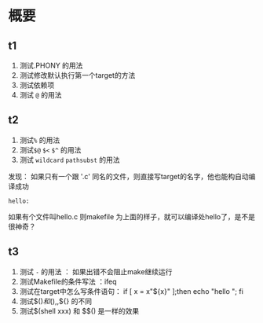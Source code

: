# 概要
## t1
1. 测试.PHONY 的用法
2. 测试修改默认执行第一个target的方法
3. 测试依赖项
4. 测试 `@` 的用法

## t2
1. 测试`%` 的用法 
2. 测试`$@` `$<` `$^` 的用法
3. 测试 `wildcard` `pathsubst` 的用法

发现： 如果只有一个跟 '.c' 同名的文件，则直接写target的名字，他也能构自动编译成功
```
hello:
```
如果有个文件叫hello.c 则makefile 为上面的样子，就可以编译处hello了，是不是很神奇？

## t3
1. 测试 `-` 的用法 ： 如果出错不会阻止make继续运行
2. 测试Makefile的条件写法 ：ifeq
3. 测试在target中怎么写条件语句： if [ x = x"${x}" ];then echo "hello "; fi
4. 测试$$() 和$(),${},$${} 的不同
5. 测试$(shell xxx) 和 $$() 是一样的效果

